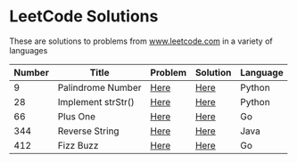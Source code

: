 # LeetCode Solutions
These are solutions to problems from www.leetcode.com in a variety of languages

Number | Title | Problem | Solution | Language
------ | ----- | ------- | -------- | --------
9 | Palindrome Number | [Here](https://leetcode.com/problems/palindrome-number/) | [Here](https://github.com/jonesjenkins/LeetCode/blob/master/Solutions/9.%20Palindrome%20Number%20(in%20Python)) | Python
28 | Implement strStr() | [Here](https://leetcode.com/problems/implement-strstr/) | [Here](https://github.com/jonesjenkins/LeetCode/blob/master/Solutions/28.%20Implement%20strStr()%20(in%20Python)) | Python
66 | Plus One | [Here](https://leetcode.com/problems/plus-one/) | [Here](https://github.com/jonesjenkins/LeetCode/blob/master/Solutions/66.%20Plus%20One%20(in%20Go)) | Go
344 | Reverse String | [Here](https://leetcode.com/problems/reverse-string/) | [Here](https://github.com/jonesjenkins/LeetCode/blob/master/Solutions/344.%20Reverse%20String%20(in%20Java)) | Java
412 | Fizz Buzz | [Here](https://leetcode.com/problems/fizz-buzz/) | [Here](https://github.com/jonesjenkins/LeetCode/blob/master/Solutions/412.%20Fizz%20Buzz%20(in%20Go)) | Go
